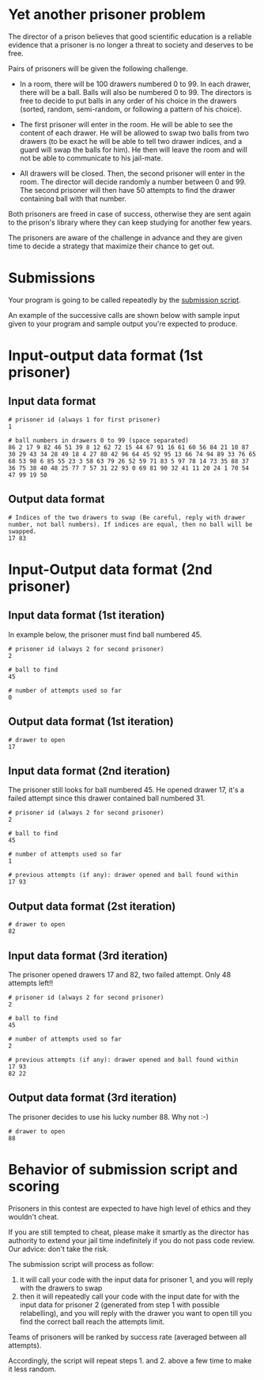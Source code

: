 # Yet another prisoner problem #

The director of a prison believes that good scientific education is a reliable evidence that a prisoner is no longer a threat to society and deserves to be free.

Pairs of prisoners will be given the following challenge.

- In a room, there will be 100 drawers numbered 0 to 99.
In each drawer, there will be a ball. Balls will also be numbered 0 to 99.
The directors is free to decide to put balls in any order of his choice in the drawers (sorted, random, semi-random, or following a pattern of his choice).

- The first prisoner will enter in the room. He will be able to see the content of each drawer. He will be allowed to swap two balls from two drawers (to be exact he will be able to tell two drawer indices, and a guard will swap the balls for him).
He then will leave the room and will not be able to communicate to his jail-mate.

- All drawers will be closed. Then, the second prisoner will enter in the room. The director will decide randomly a number between 0 and 99. The second prisoner will then have 50 attempts to find the drawer containing ball with that number.

Both prisoners are freed in case of success, otherwise they are sent again to the prison's library where they can keep studying for another few years. 

The prisoners are aware of the challenge in advance and they are given time to decide a strategy that maximize their chance to get out.

# Submissions

Your program is going to be called repeatedly by the [submission script](https://kljh.github.io/webapp/code-contest/code-contest-manual.html
). 

An example of the successive calls are shown below with sample input given to your program and sample output you're expected to produce.

# Input-output data format (1st prisoner)

## Input data format

```
# prisoner id (always 1 for first prisoner)
1

# ball numbers in drawers 0 to 99 (space separated)
86 2 17 9 82 46 51 39 8 12 62 72 15 44 67 91 16 61 60 56 84 21 10 87 30 29 43 34 28 49 18 4 27 80 42 96 64 45 92 95 13 66 74 94 89 33 76 65 68 53 98 6 85 55 23 3 58 63 79 26 52 59 71 83 5 97 78 14 73 35 88 37 36 75 38 40 48 25 77 7 57 31 22 93 0 69 81 90 32 41 11 20 24 1 70 54 47 99 19 50
```


## Output data format

```
# Indices of the two drawers to swap (Be careful, reply with drawer number, not ball numbers). If indices are equal, then no ball will be swapped.
17 83
```

# Input-Output data format (2nd prisoner)

## Input data format (1st iteration)

In example below, the prisoner must find ball numbered 45. 

```
# prisoner id (always 2 for second prisoner)
2

# ball to find
45

# number of attempts used so far
0
```

## Output data format (1st iteration)

```
# drawer to open
17
```

## Input data format (2nd iteration)

The prisoner still looks for ball numbered 45. He opened drawer 17, it's a failed attempt since this drawer contained ball numbered 31. 

```
# prisoner id (always 2 for second prisoner)
2

# ball to find
45

# number of attempts used so far
1

# previous attempts (if any): drawer opened and ball found within
17 93
```

## Output data format (2st iteration)

```
# drawer to open
82
```

## Input data format (3rd iteration)

The prisoner opened drawers 17 and 82, two failed attempt. Only 48 attempts left!!

```
# prisoner id (always 2 for second prisoner)
2

# ball to find
45

# number of attempts used so far
2

# previous attempts (if any): drawer opened and ball found within
17 93
82 22
```

## Output data format (3rd iteration)

The prisoner decides to use his lucky number 88. Why not :-)

```
# drawer to open
88
```

# Behavior of submission script and scoring

Prisoners in this contest are expected to have high level of ethics and they wouldn't cheat. 

If you are still tempted to cheat, please make it smartly as the director has authority to extend your jail time indefinitely if you do not pass code review. Our advice: don't take the risk.

The submission script will process as follow: 
1. it will call your code with the input data for prisoner 1, and you will reply with the drawers to swap
2. then it will repeatedly call your code with the input date for with the input data for prisoner 2 (generated from step 1 with possible relabelling), and you will reply with the drawer you want to open till you find the correct ball reach the attempts limit.

Teams of prisoners will be ranked by success rate (averaged between all attempts).

Accordingly, the script will repeat steps 1. and 2. above a few time to make it less random.




